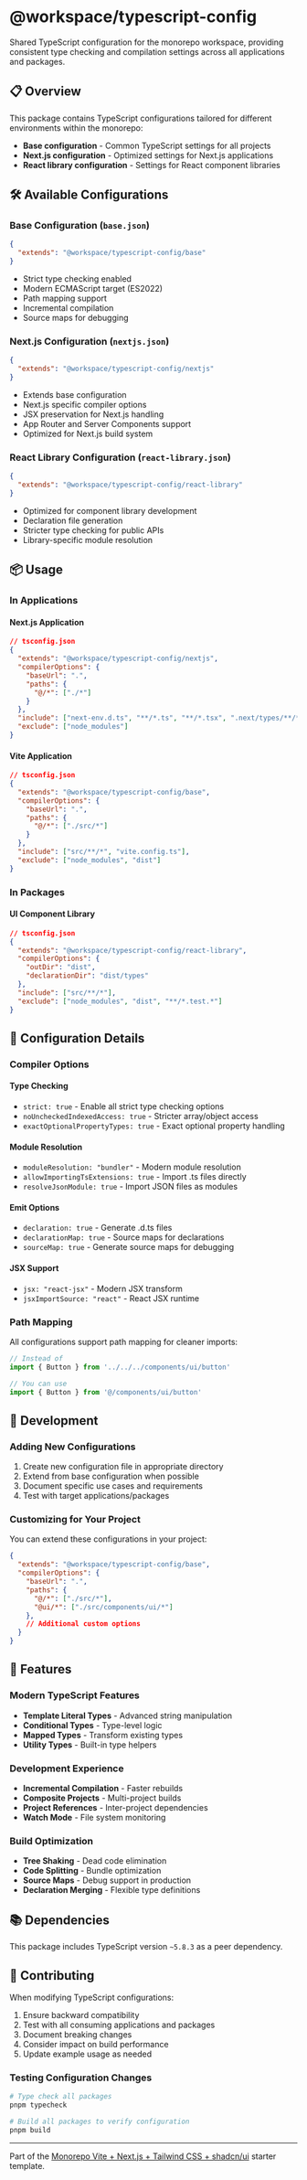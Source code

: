 # @workspace/typescript-config

Shared TypeScript configuration for the monorepo workspace, providing consistent type checking and compilation settings across all applications and packages.

## 📋 Overview

This package contains TypeScript configurations tailored for different environments within the monorepo:

- **Base configuration** - Common TypeScript settings for all projects
- **Next.js configuration** - Optimized settings for Next.js applications
- **React library configuration** - Settings for React component libraries

## 🛠️ Available Configurations

### Base Configuration (`base.json`)
```json
{
  "extends": "@workspace/typescript-config/base"
}
```
- Strict type checking enabled
- Modern ECMAScript target (ES2022)
- Path mapping support
- Incremental compilation
- Source maps for debugging

### Next.js Configuration (`nextjs.json`)
```json
{
  "extends": "@workspace/typescript-config/nextjs"
}
```
- Extends base configuration
- Next.js specific compiler options
- JSX preservation for Next.js handling
- App Router and Server Components support
- Optimized for Next.js build system

### React Library Configuration (`react-library.json`)
```json
{
  "extends": "@workspace/typescript-config/react-library"
}
```
- Optimized for component library development
- Declaration file generation
- Stricter type checking for public APIs
- Library-specific module resolution

## 📦 Usage

### In Applications

#### Next.js Application
```json
// tsconfig.json
{
  "extends": "@workspace/typescript-config/nextjs",
  "compilerOptions": {
    "baseUrl": ".",
    "paths": {
      "@/*": ["./*"]
    }
  },
  "include": ["next-env.d.ts", "**/*.ts", "**/*.tsx", ".next/types/**/*.ts"],
  "exclude": ["node_modules"]
}
```

#### Vite Application
```json
// tsconfig.json
{
  "extends": "@workspace/typescript-config/base",
  "compilerOptions": {
    "baseUrl": ".",
    "paths": {
      "@/*": ["./src/*"]
    }
  },
  "include": ["src/**/*", "vite.config.ts"],
  "exclude": ["node_modules", "dist"]
}
```

### In Packages

#### UI Component Library
```json
// tsconfig.json
{
  "extends": "@workspace/typescript-config/react-library",
  "compilerOptions": {
    "outDir": "dist",
    "declarationDir": "dist/types"
  },
  "include": ["src/**/*"],
  "exclude": ["node_modules", "dist", "**/*.test.*"]
}
```

## 🔧 Configuration Details

### Compiler Options

#### Type Checking
- `strict: true` - Enable all strict type checking options
- `noUncheckedIndexedAccess: true` - Stricter array/object access
- `exactOptionalPropertyTypes: true` - Exact optional property handling

#### Module Resolution
- `moduleResolution: "bundler"` - Modern module resolution
- `allowImportingTsExtensions: true` - Import .ts files directly
- `resolveJsonModule: true` - Import JSON files as modules

#### Emit Options
- `declaration: true` - Generate .d.ts files
- `declarationMap: true` - Source maps for declarations
- `sourceMap: true` - Generate source maps for debugging

#### JSX Support
- `jsx: "react-jsx"` - Modern JSX transform
- `jsxImportSource: "react"` - React JSX runtime

### Path Mapping

All configurations support path mapping for cleaner imports:

```typescript
// Instead of
import { Button } from '../../../components/ui/button'

// You can use
import { Button } from '@/components/ui/button'
```

## 🚀 Development

### Adding New Configurations

1. Create new configuration file in appropriate directory
2. Extend from base configuration when possible
3. Document specific use cases and requirements
4. Test with target applications/packages

### Customizing for Your Project

You can extend these configurations in your project:

```json
{
  "extends": "@workspace/typescript-config/base",
  "compilerOptions": {
    "baseUrl": ".",
    "paths": {
      "@/*": ["./src/*"],
      "@ui/*": ["./src/components/ui/*"]
    },
    // Additional custom options
  }
}
```

## 🎯 Features

### Modern TypeScript Features
- **Template Literal Types** - Advanced string manipulation
- **Conditional Types** - Type-level logic
- **Mapped Types** - Transform existing types
- **Utility Types** - Built-in type helpers

### Development Experience
- **Incremental Compilation** - Faster rebuilds
- **Composite Projects** - Multi-project builds
- **Project References** - Inter-project dependencies
- **Watch Mode** - File system monitoring

### Build Optimization
- **Tree Shaking** - Dead code elimination
- **Code Splitting** - Bundle optimization
- **Source Maps** - Debug support in production
- **Declaration Merging** - Flexible type definitions

## 📚 Dependencies

This package includes TypeScript version `~5.8.3` as a peer dependency.

## 🤝 Contributing

When modifying TypeScript configurations:

1. Ensure backward compatibility
2. Test with all consuming applications and packages
3. Document breaking changes
4. Consider impact on build performance
5. Update example usage as needed

### Testing Configuration Changes

```bash
# Type check all packages
pnpm typecheck

# Build all packages to verify configuration
pnpm build
```

---

Part of the [Monorepo Vite + Next.js + Tailwind CSS + shadcn/ui](../../README.md) starter template.
